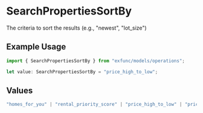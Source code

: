 # SearchPropertiesSortBy

The criteria to sort the results (e.g., "newest", "lot_size")

## Example Usage

```typescript
import { SearchPropertiesSortBy } from "exfunc/models/operations";

let value: SearchPropertiesSortBy = "price_high_to_low";
```

## Values

```typescript
"homes_for_you" | "rental_priority_score" | "price_high_to_low" | "price_low_to_high" | "newest" | "bedrooms" | "bathrooms" | "square_feet" | "lot_size" | "year_built"
```